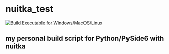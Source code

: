 # nuitka_test
[![Build Executable for Windows/MacOS/Linux](https://github.com/CeivenLean/nuitka_test/actions/workflows/nuitka_build.yml/badge.svg)](https://github.com/CeivenLean/nuitka_test/actions/workflows/nuitka_build.yml)

## my personal build script for Python/PySide6 with nuitka
